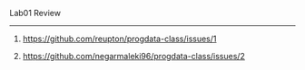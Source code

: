 Lab01 Review
_______

1. https://github.com/reupton/progdata-class/issues/1

2. https://github.com/negarmaleki96/progdata-class/issues/2